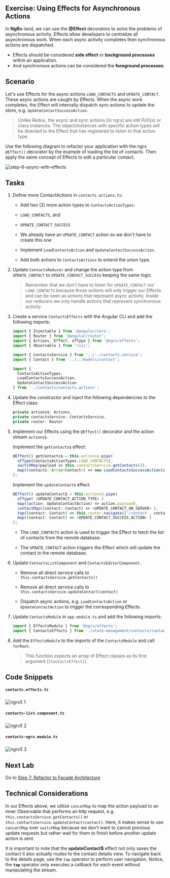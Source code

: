 ## Exercise: Using Effects for Asynchronous Actions

In **NgRx**-land, we can use the **@Effect** decorators to solve the problems of asynchronous activity. Effects allow developers to centralize all asynchronous work. When each async activity completes then
synchronous actions are dispatched.

*  Effects should be considered **side effect** or **background processes** within an application.
*  And synchronous actions can be considered the **foreground processes**.

## Scenario

Let's use Effects for the async actions `LOAD_CONTACTS` and `UPDATE_CONTACT`. These async actions are caught by Effects. When the async work completes, the Effect will internally dispatch sync actions to update the store, e.g. `UpdateContactSuccessAction`.

> Unlike Redux, the async and sync actions [in ngrx] are still PJO(s) or class instances. The object/instances with specific action types will be directed to the Effect that has registered to listen to that action type.

Use the following diagram to refactor your application with the ngrx `@Effect()` decorator by the example of loading the list of contacts. Then apply the same concept of Effects to edit a particular contact.

![step-6-async-with-effects](https://user-images.githubusercontent.com/210413/29373606-69096ee4-8274-11e7-9d1a-3a61cd291436.jpg)

## Tasks

1. Define more ContactActions in `contacts.actions.ts`:

    *  Add two (2) more action types to `ContactsActionTypes`:

      * `LOAD_CONTACTS`, and
      * `UPDATE_CONTACT_SUCCESS`
      * We already have an `UPDATE_CONTACT` action so we don't have to create this one

    * Implement `LoadContactsAction` and `UpdateContactSuccessAction`.

    * Add both actions to `ContactsActions` to extend the union type.

2. Update `ContactsReducer` and change the action type from `UPDATE_CONTACT` to `UPDATE_CONTACT_SUCCESS` keeping the same logic.

    > Remember that we don't have to listen for `UPDATE_CONTACT` nor `LOAD_CONTACTS` because those actions will only trigger our Effects and can be seen as actions that represent async activity. Inside our reducers we only handle actions that represent synchronous activity.

3.  Create a service `ContactsEffects` with the Angular CLI and add the following imports:

    ```js
    import { Injectable } from '@angular/core';
    import { Router } from '@angular/router';
    import { Actions, Effect, ofType } from '@ngrx/effects';
    import { Observable } from 'rxjs';

    import { ContactsService } from '../../contacts.service';
    import { Contact } from '../../models/contact';

    import {
      ContactsActionTypes,
      LoadContactsSuccessAction,
      UpdateContactSuccessAction
    } from '../contacts/contacts.actions';
    ```

4. Update the constructor and inject the following dependencies to the Effect class:

    ```js
    private actions$: Actions,
    private contactsService: ContactsService,
    private router: Router
    ```

5. Implement our Effects using the `@Effect()` decorator and the action stream `actions$`.

    Implement the `getContacts$` effect:

    ```js
    @Effect() getContacts$ = this.actions$.pipe(
      ofType(ContactsActionTypes.LOAD_CONTACTS),
      switchMap(payload => this.contactsService.getContacts()),
      map((contacts: Array<Contact>) => new LoadContactsSuccessAction(contacts))
    );
    ```

    Implement the `updateContact$` effect:

    ```js
    @Effect() updateContact$ = this.actions$.pipe(
      ofType( <UPDATE_CONTACT_ACTION_TYPE> )
      map((action: UpdateContactAction) => action.payload),
      contactMap((contact: Contact) => <UPDATE_CONTACT_ON_SERVER> ),
      tap((contact: Contact) => this.router.navigate(['/contact', contact.id])),
      map((contact: Contact) => <UPDATE_CONTACT_SUCCESS_ACTION> )
    );
    ```

    * The `LOAD_CONTACTS` action is used to trigger the Effect to fetch the list of contacts from the remote database.

    * The `UPDATE_CONTACT` action triggers the Effect which will update the contact in the remote database.

6. Update `ContactsListComponent` and `ContactsEditorComponent`.

    * Remove all direct service calls to `this.contactsService.getContacts()`

    * Remove all direct service calls to `this.contactsService.updateContact(contact)`

    * Dispatch async actions, e.g. `LoadContactsAction` or `UpdateContactAction` to trigger the corresponding Effects.

7. Update `ContactsModule` in `app.module.ts` and add the following imports:

    ```js
    import { EffectsModule } from '@ngrx/effects';
    import { ContactsEffects } from './state-management/contacts/contacts.effects';
    ```

8. Add the `EffectsModule` to the imports of the `ContactsModule` and call `forRoot`.

    > This function expects an array of Effect classes as its first argument (`[ContactsEffect]`).


## Code Snippets

##### `contacts.effects.ts`

![ngrx5 1](https://user-images.githubusercontent.com/210413/47119625-14429480-d2c8-11e8-81a1-bde96de5feaa.jpg)

##### `contacts-list.component.ts`

![ngrx5 2](https://user-images.githubusercontent.com/210413/47119624-14429480-d2c8-11e8-8aeb-4dee0fd0b52d.jpg)

##### `contacts-ngrx.module.ts`

![ngrx5 3](https://user-images.githubusercontent.com/210413/47119623-14429480-d2c8-11e8-9ca2-6d7636d7ac92.jpg)


## Next Lab

Go to [Step 7: Refactor to Facade Architecture](step-6-reactor-to-facade-architecture.md)

## Technical Considerations

In our Effects above, we utilize `concatMap` to map the action payload to an inner Observable that performs an http request, e.g. `this.contactsService.getContacts()` or `this.contactsService.updateContact(contact)`. Here, it makes sense to use `concattMap` over `switchMap` because we don't want to cancel previous update requests but rather wait for them to finish before another update action is sent.

It is important to note that the **updateContact$** effect not only saves the contact it also actually routes to the contact details view. To navigate back to the details page, use the `tap` operator to perform user navigation. Notice, the **`tap`** operator only executes a callback for each event without manipulating the stream.
